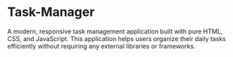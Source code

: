 # Task-Manager
A modern, responsive task management application built with pure HTML, CSS, and JavaScript. This application helps users organize their daily tasks efficiently without requiring any external libraries or frameworks.
